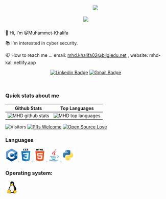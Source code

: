 <img align='right' src="https://media.giphy.com/media/M9gbBd9nbDrOTu1Mqx/giphy.gif" width="230"></a>


<h1 align="center">
  <a href="https://git.io/typing-svg">
    <img src="https://readme-typing-svg.herokuapp.com/?lines=Hello,+World!+👋;I'm+Muhammed+Khalifa....;Welcome+to+my+GitHub!&center=true&size=30">
  </a>
</h1>

 👋 Hi, I’m @Muhammet-Khalifa

 📚 I'm interested in cyber security.

 📪 How to reach me ... email: mhd.khalifa02@bilgiedu.net , website: mhd-kali.netlify.app
 <div align="center">

  [![Linkedin Badge](https://img.shields.io/badge/-mhd-blue?style=flat-square&logo=Linkedin&logoColor=white&link=https:https://www.linkedin.com/in/mhd-khalifa-221808211/)](https://www.linkedin.com/in/mhd-khalifa-221808211/)
  [![Gmail Badge](https://img.shields.io/badge/-rootkh1@gmail.com-c14438?style=flat-square&logo=Gmail&logoColor=white&link=mailto:rootkh1@gmail.com)](mailto:rootkh1@gmail.com)
</div>
<br>
 
 








### Quick stats about me
| Github Stats | Top Languages |
| --- | --- |
| ![MHD github stats](https://github-readme-stats.vercel.app/api?username=rootkh&show_icons=true&title_color=f6c32c&icon_color=f6c32c&text_color=9f9f9f&bg_color=151515&count_private=true) | ![MHD top languages](https://github-readme-stats.vercel.app/api/top-langs/?username=rootkh&show_icons=true&title_color=f6c32c&icon_color=f6c32c&text_color=9f9f9f&bg_color=151515&count_private=true&layout=compact) |


![Visitors](https://visitor-badge.glitch.me/badge?page_id=syrashid.syrashid) [![PRs Welcome](https://img.shields.io/badge/PRs-welcome-brightgreen.svg?style=flat&logo=github)](https://github.com/rootkh) [![Open Source Love](https://badges.frapsoft.com/os/v2/open-source.svg?v=103)](https://github.com/rootkh)










<h3 align="left">Languages</h3>
<p align="left"> <a href="https://www.w3schools.com/cpp/" target="_blank" rel="noreferrer"> <img src="https://raw.githubusercontent.com/devicons/devicon/master/icons/cplusplus/cplusplus-original.svg" alt="cplusplus" width="40" height="40"/> </a> <a href="https://www.w3schools.com/css/" target="_blank" rel="noreferrer"> <img src="https://raw.githubusercontent.com/devicons/devicon/master/icons/css3/css3-original-wordmark.svg" alt="css3" width="40" height="40"/> </a> <a href="https://www.w3.org/html/" target="_blank" rel="noreferrer"> <img src="https://raw.githubusercontent.com/devicons/devicon/master/icons/html5/html5-original-wordmark.svg" alt="html5" width="40" height="40"/> </a> <a href="https://www.java.com" target="_blank" rel="noreferrer"> <img src="https://raw.githubusercontent.com/devicons/devicon/master/icons/java/java-original.svg" alt="java" width="40" height="40"/> </a> <a href="https://www.python.org" target="_blank" rel="noreferrer"> <img src="https://raw.githubusercontent.com/devicons/devicon/master/icons/python/python-original.svg" alt="python" width="40" height="40"/> </a> </p>


<h3 align="left">Operating system:</h3>
<p align="left"> <a href="https://www.linux.org/" target="_blank" rel="noreferrer"> <img src="https://raw.githubusercontent.com/devicons/devicon/master/icons/linux/linux-original.svg" alt="linux" width="40" height="40"/> </a> </p>








 




